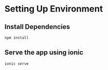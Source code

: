 <h1>Setting Up Environment</h1>

<h2>Install Dependencies</h2>

<p><code>npm install</code></p>

<h2>Serve the app using ionic</h2>

<p><code>ionic serve</code><p>
